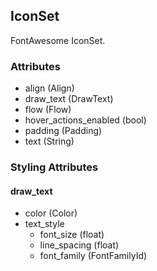 ## IconSet
FontAwesome IconSet.

### Attributes
- align (Align)
- draw_text (DrawText)
- flow (Flow)
- hover_actions_enabled (bool)
- padding (Padding)
- text (String)

### Styling Attributes
#### draw_text
- color (Color)
- text_style
    - font_size (float)
    - line_spacing (float)
    - font_family (FontFamilyId)